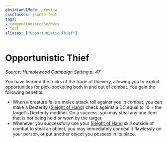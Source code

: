 ```yaml
---
obsidianUIMode: preview
cssclasses: json5e-feat
tags:
- compendium/src/5e/hwcs
- feat
aliases: ["Opportunistic Thief"]
---
```

# Opportunistic Thief
*Source: Humblewood Campaign Setting p. 47*  

You have learned the tricks of the trade of thievery, allowing you to exploit opportunities for pick-pocketing both in and out of combat. You gain the following benefits:

- When a creature fails a melee attack roll against you in combat, you can make a Dexterity ([Sleight of Hand](Mechanics/Rules/skills.md#Sleight%20of%20Hand)) check against a DC equal to 10 + the target's Dexterity modifier. On a success, you may steal any one item that is not being held or worn by the target.  
- Whenever you successfully use your [Sleight of Hand](Mechanics/Rules/skills.md#Sleight%20of%20Hand) skill outside of combat to steal an object, you may immediately conceal it flawlessly on your person, or put another object you possess in its place.